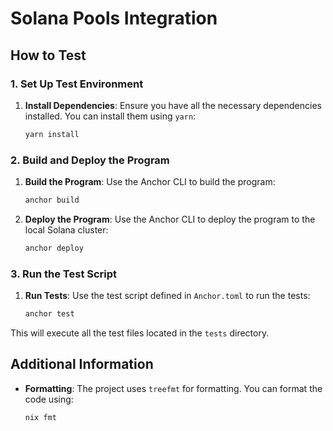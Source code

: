 # Solana Pools Integration

## How to Test

### 1. Set Up Test Environment

1. **Install Dependencies**: Ensure you have all the necessary dependencies installed. You can install them using `yarn`:

   ```sh
   yarn install
   ```

### 2. Build and Deploy the Program

1. **Build the Program**: Use the Anchor CLI to build the program:

   ```sh
   anchor build
   ```

2. **Deploy the Program**: Use the Anchor CLI to deploy the program to the local Solana cluster:
   ```sh
   anchor deploy
   ```

### 3. Run the Test Script

1. **Run Tests**: Use the test script defined in `Anchor.toml` to run the tests:
   ```sh
   anchor test
   ```

This will execute all the test files located in the `tests` directory.

## Additional Information

- **Formatting**: The project uses `treefmt` for formatting. You can format the code using:
  ```sh
  nix fmt
  ```
